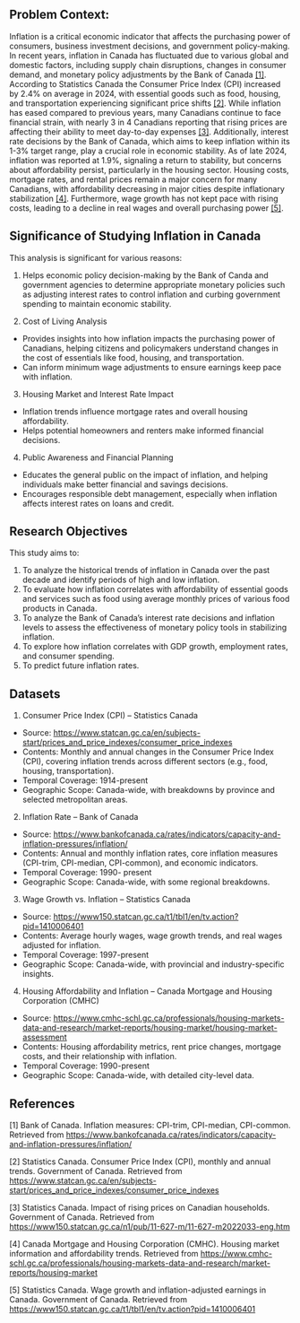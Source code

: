 ## Problem Context: 
Inflation is a critical economic indicator that affects the purchasing power of consumers, business investment decisions, and government policy-making. In recent years, inflation in Canada has fluctuated due to various global and domestic factors, including supply chain disruptions, changes in consumer demand, and monetary policy adjustments by the Bank of Canada [[1]](#1). According to Statistics Canada the Consumer Price Index (CPI) increased by 2.4% on average in 2024, with essential goods such as food, housing, and transportation experiencing significant price shifts [[2]](#2).  While inflation has eased compared to previous years, many Canadians continue to face financial strain, with nearly 3 in 4 Canadians reporting that rising prices are affecting their ability to meet day-to-day expenses [[3]](#3).
Additionally, interest rate decisions by the Bank of Canada, which aims to keep inflation within its 1-3% target range, play a crucial role in economic stability. As of late 2024, inflation was reported at 1.9%, signaling a return to stability, but concerns about affordability persist, particularly in the housing sector. Housing costs, mortgage rates, and rental prices remain a major concern for many Canadians, with affordability decreasing in major cities despite inflationary stabilization [[4]](#4).  Furthermore, wage growth has not kept pace with rising costs, leading to a decline in real wages and overall purchasing power [[5]](#5).
## Significance of Studying Inflation in Canada

This analysis is significant for various reasons:

1. Helps economic policy decision-making by the Bank of Canda and government agencies to determine appropriate monetary policies such as adjusting interest rates to control inflation and curbing government spending to maintain economic stability.

2. Cost of Living Analysis
- Provides insights into how inflation impacts the purchasing power of Canadians, helping citizens and policymakers understand changes in the cost of essentials like food, housing, and transportation.
- Can inform minimum wage adjustments to ensure earnings keep pace with inflation.
3. Housing Market and Interest Rate Impact
- Inflation trends influence mortgage rates and overall housing affordability.
- Helps potential homeowners and renters make informed financial decisions.
4. Public Awareness and Financial Planning
- Educates the general public on the impact of inflation, and helping individuals make better financial and savings decisions.
- Encourages responsible debt management, especially when inflation affects interest rates on loans and credit.

## Research Objectives 

This study aims to:
1.	To analyze the historical trends of inflation in Canada over the past decade and identify periods of high and low inflation.
2.	To evaluate how inflation correlates with affordability of essential goods and services such as food using average monthly prices of various food products in Canada.
3.	To analyze the Bank of Canada’s interest rate decisions and inflation levels to assess the effectiveness of monetary policy tools in stabilizing inflation.
4.	To explore how inflation correlates with GDP growth, employment rates, and consumer spending.
5.	To predict future inflation rates.

## Datasets
1.	Consumer Price Index (CPI) – Statistics Canada
- Source: https://www.statcan.gc.ca/en/subjects-start/prices_and_price_indexes/consumer_price_indexes
- Contents: Monthly and annual changes in the Consumer Price Index (CPI), covering inflation trends across different sectors (e.g., food, housing, transportation).
- Temporal Coverage: 1914-present
- Geographic Scope: Canada-wide, with breakdowns by province and selected metropolitan areas.
2.	 Inflation Rate – Bank of Canada
- Source: https://www.bankofcanada.ca/rates/indicators/capacity-and-inflation-pressures/inflation/
- Contents: Annual and monthly inflation rates, core inflation measures (CPI-trim, CPI-median, CPI-common), and economic indicators.
- Temporal Coverage: 1990- present
- Geographic Scope: Canada-wide, with some regional breakdowns.
3. Wage Growth vs. Inflation – Statistics Canada
- Source: https://www150.statcan.gc.ca/t1/tbl1/en/tv.action?pid=1410006401
- Contents: Average hourly wages, wage growth trends, and real wages adjusted for inflation.
- Temporal Coverage: 1997-present
- Geographic Scope: Canada-wide, with provincial and industry-specific insights.
4. Housing Affordability and Inflation – Canada Mortgage and Housing Corporation (CMHC)
- Source: https://www.cmhc-schl.gc.ca/professionals/housing-markets-data-and-research/market-reports/housing-market/housing-market-assessment
- Contents: Housing affordability metrics, rent price changes, mortgage costs, and their relationship with inflation.
- Temporal Coverage: 1990-present
- Geographic Scope: Canada-wide, with detailed city-level data.

## References

<!-- Retrieved form should have the date you retrieved it -->

<a id="1">[1]</a> Bank of Canada. Inflation measures: CPI-trim, CPI-median, CPI-common. Retrieved from https://www.bankofcanada.ca/rates/indicators/capacity-and-inflation-pressures/inflation/

<a id="2">[2]</a>  Statistics Canada. Consumer Price Index (CPI), monthly and annual trends. Government of Canada. Retrieved from https://www.statcan.gc.ca/en/subjects-start/prices_and_price_indexes/consumer_price_indexes

<a id="3">[3]</a> Statistics Canada. Impact of rising prices on Canadian households. Government of Canada. Retrieved from https://www150.statcan.gc.ca/n1/pub/11-627-m/11-627-m2022033-eng.htm 

<a id="4">[4]</a> Canada Mortgage and Housing Corporation (CMHC). Housing market information and affordability trends. Retrieved from https://www.cmhc-schl.gc.ca/professionals/housing-markets-data-and-research/market-reports/housing-market

<a id="5">[5]</a> Statistics Canada. Wage growth and inflation-adjusted earnings in Canada. Government of Canada. Retrieved from https://www150.statcan.gc.ca/t1/tbl1/en/tv.action?pid=1410006401

